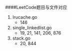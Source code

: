 ####LeetCode题目与文件对应
1. lrucache.go
    * 146
2. single_linkedlist.go
    * 19, 21, 141, 206, 876
3. stack.go
    * 20, 844
